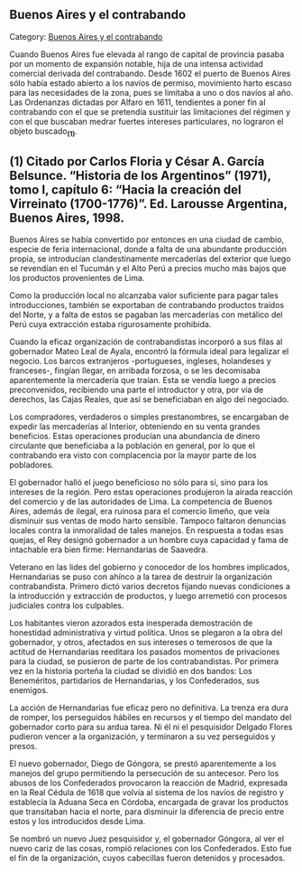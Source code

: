 ## Buenos Aires y el contrabando

Category: [Buenos Aires y el contrabando](http://descubrircorrientes.com.ar/2012/index.php/633-historia-desde-el-origen-hasta-1814/corrientes-en-el-siglo-xvii-periodo-1600-1750/buenos-aires-y-el-contrabando)

Cuando Buenos Aires fue elevada al rango de capital de provincia pasaba por un momento de expansión notable, hija de una intensa actividad comercial derivada del contrabando. Desde 1602 el puerto de Buenos Aires sólo había estado abierto a los navíos de permiso, movimiento harto escaso para las necesidades de la zona, pues se limitaba a uno o dos navíos al año. Las Ordenanzas dictadas por Alfaro en 1611, tendientes a poner fin al contrabando con el que se pretendía sustituir las limitaciones del régimen y con el que buscaban medrar fuertes intereses particulares, no lograron el objeto buscado<sub><strong>(1)</strong></sub>.

## **(1) Citado por Carlos Floria y César A. García Belsunce. “Historia de los Argentinos” (1971), tomo I, capítulo 6: “Hacia la creación del Virreinato (1700-1776)”. Ed. Larousse Argentina, Buenos Aires, 1998.**

Buenos Aires se había convertido por entonces en una ciudad de cambio, especie de feria internacional, donde a falta de una abundante producción propia, se introducían clandestinamente mercaderías del exterior que luego se revendían en el Tucumán y el Alto Perú a precios mucho más bajos que los productos provenientes de Lima.

Como la producción local no alcanzaba valor suficiente para pagar tales introducciones, también se exportaban de contrabando productos traídos del Norte, y a falta de estos se pagaban las mercaderías con metálico del Perú cuya extracción estaba rigurosamente prohibida.

Cuando la eficaz organización de contrabandistas incorporó a sus filas al gobernador Mateo Leal de Ayala, encontró la fórmula ideal para legalizar el negocio. Los barcos extranjeros -portugueses, ingleses, holandeses y franceses-, fingían llegar, en arribada forzosa, o se les decomisaba aparentemente la mercadería que traían. Esta se vendía luego a precios preconvenidos, recibiendo una parte el introductor y otra, por vía de derechos, las Cajas Reales, que así se beneficiaban en algo del negociado.

Los compradores, verdaderos o simples prestanombres, se encargaban de expedir las mercaderías al Interior, obteniendo en su venta grandes beneficios. Estas operaciones producían una abundancia de dinero circulante que beneficiaba a la población en general, por lo que el contrabando era visto con complacencia por la mayor parte de los pobladores.

El gobernador halló el juego beneficioso no sólo para sí, sino para los intereses de la región. Pero estas operaciones produjeron la airada reacción del comercio y de las autoridades de Lima. La competencia de Buenos Aires, además de ilegal, era ruinosa para el comercio limeño, que veía disminuir sus ventas de modo harto sensible. Tampoco faltaron denuncias locales contra la inmoralidad de tales manejos. En respuesta a todas esas quejas, el Rey designó gobernador a un hombre cuya capacidad y fama de intachable era bien firme: Hernandarias de Saavedra.

Veterano en las lides del gobierno y conocedor de los hombres implicados, Hernandarias se puso con ahínco a la tarea de destruir la organización contrabandista. Primero dictó varios decretos fijando nuevas condiciones a la introducción y extracción de productos, y luego arremetió con procesos judiciales contra los culpables.

Los habitantes vieron azorados esta inesperada demostración de honestidad administrativa y virtud política. Unos se plegaron a la obra del gobernador, y otros, afectados en sus intereses o temerosos de que la actitud de Hernandarias reeditara los pasados momentos de privaciones para la ciudad, se pusieron de parte de los contrabandistas. Por primera vez en la historia porteña la ciudad se dividió en dos bandos: Los Beneméritos, partidarios de Hernandarias, y los Confederados, sus enemigos.

La acción de Hernandarias fue eficaz pero no definitiva. La trenza era dura de romper, los perseguidos hábiles en recursos y el tiempo del mandato del gobernador corto para su ardua tarea. Ni él ni el pesquisidor Delgado Flores pudieron vencer a la organización, y terminaron a su vez perseguidos y presos.

El nuevo gobernador, Diego de Góngora, se prestó aparentemente a los manejos del grupo permitiendo la persecución de su antecesor. Pero los abusos de los Confederados provocaron la reacción de Madrid, expresada en la Real Cédula de 1618 que volvía al sistema de los navíos de registro y establecía la Aduana Seca en Córdoba, encargada de gravar los productos que transitaban hacia el norte, para disminuir la diferencia de precio entre estos y los introducidos desde Lima.

Se nombró un nuevo Juez pesquisidor y, el gobernador Góngora, al ver el nuevo cariz de las cosas, rompió relaciones con los Confederados. Esto fue el fin de la organización, cuyos cabecillas fueron detenidos y procesados.